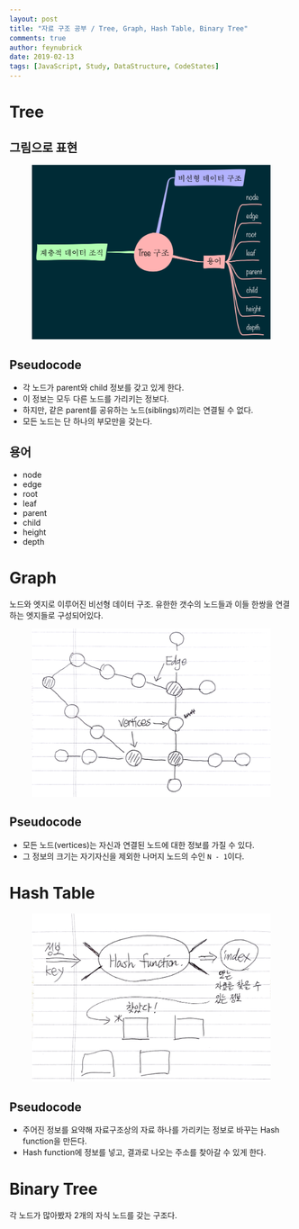 ```yaml
---
layout: post
title: "자료 구조 공부 / Tree, Graph, Hash Table, Binary Tree"
comments: true
author: feynubrick
date: 2019-02-13
tags: [JavaScript, Study, DataStructure, CodeStates]
---
```


# Tree

## 그림으로 표현

<figure>
  <img src="/assets/tree-structure.png" alt="tree-structure"/>
</figure>

## Pseudocode

- 각 노드가 parent와 child 정보를 갖고 있게 한다.
- 이 정보는 모두 다른 노드를 가리키는 정보다.
- 하지만, 같은 parent를 공유하는 노드(siblings)끼리는 연결될 수 없다.
- 모든 노드는 단 하나의 부모만을 갖는다.

## 용어

- node
- edge
- root
- leaf
- parent
- child
- height
- depth

# Graph

노드와 엣지로 이루어진 비선형 데이터 구조.
유한한 갯수의 노드들과 이들 한쌍을 연결하는 엣지들로 구성되어있다.

<figure>
  <img src="/assets/graph.png" alt="graph"/>
</figure>

## Pseudocode

- 모든 노드(vertices)는 자신과 연결된 노드에 대한 정보를 가질 수 있다.
- 그 정보의 크기는 자기자신을 제외한 나머지 노드의 수인 `N - 1`이다.

# Hash Table

<figure>
  <img src="/assets/hash-table.png" alt="hash-table"/>
</figure>

## Pseudocode

- 주어진 정보를 요약해 자료구조상의 자료 하나를 가리키는 정보로 바꾸는 Hash function을 만든다.
- Hash function에 정보를 넣고, 결과로 나오는 주소를 찾아갈 수 있게 한다.

# Binary Tree

각 노드가 많아봤자 2개의 자식 노드를 갖는 구조다.